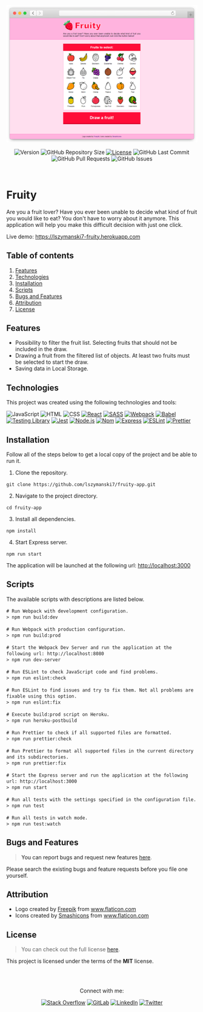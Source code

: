 <!-- APPLICATION PREVIEW -->
<div align="center">
  
  ![Fruity Header](./docs/application.png)
  
</div>

<!-- SHIELDS -->
<div align="center">
  
  ![Version](https://img.shields.io/badge/version-1.0.0-blue?label=Version&labelColor=424242)
  ![GitHub Repository Size](https://img.shields.io/github/repo-size/lszymanski7/fruity-app?label=Size&labelColor=424242)
  [![License](https://img.shields.io/badge/License-MIT-yellow.svg?label=License&labelColor=424242)](https://opensource.org/licenses/MIT)
  ![GitHub Last Commit](https://img.shields.io/github/last-commit/lszymanski7/fruity-app?label=Last%20Commit&labelColor=424242)
  ![GitHub Pull Requests](https://img.shields.io/github/issues-pr/lszymanski7/fruity-app?label=Pull%20Requests&labelColor=424242)
  ![GitHub Issues](https://img.shields.io/github/issues/lszymanski7/fruity-app?label=Issues&labelColor=424242)
  
</div>

<br/>

<!-- FRUITY -->
# Fruity
Are you a fruit lover? Have you ever been unable to decide what kind of fruit you would like to eat? You don't have to worry about it anymore. This application will help you make this difficult decision with just one click.

Live demo: <a href="https://lszymanski7-fruity.herokuapp.com">https://lszymanski7-fruity.herokuapp.com<a/>

<!-- TABLE OF CONTENTS -->
## Table of contents
1. [Features](#features)
2. [Technologies](#technologies)
3. [Installation](#installation)
4. [Scripts](#scripts)
5. [Bugs and Features](#bugs-and-features)
6. [Attribution](#attribution)
7. [License](#license)

<!-- FEATURES -->
## Features
- Possibility to filter the fruit list. Selecting fruits that should not be included in the draw. 
- Drawing a fruit from the filtered list of objects. At least two fruits must be selected to start the draw.
- Saving data in Local Storage.

<!-- TECHNOLOGIES -->
## Technologies
This project was created using the following technologies and tools:

![JavaScript](https://img.shields.io/badge/JavaScript-424242?style=flat&logo=javascript&logoColor=F7DF1E)
![HTML](https://img.shields.io/badge/HTML-424242?style=flat&logo=html5&logoColor=E34F26)
![CSS](https://img.shields.io/badge/CSS-424242?style=flat&logo=css3&logoColor=1572B6)
[![React](https://img.shields.io/badge/React%20|%20v18.1.0-424242?style=flat&logo=react&logoColor=61DAFB)](https://reactjs.org)
[![SASS](https://img.shields.io/badge/SASS%20|%20v1.53.0-424242?style=flat&logo=SASS&logoColor=CC6699)](https://sass-lang.com)
[![Webpack](https://img.shields.io/badge/Webpack%20|%20v5.72.1-424242?style=flat&logo=webpack&logoColor=8DD6F9)](https://webpack.js.org)
[![Babel](https://img.shields.io/badge/Babel%20|%20v7.18.0-424242?style=flat&logo=babel&logoColor=F9DC3E)](https://babeljs.io)
[![Testing Library](https://img.shields.io/badge/Testing%20Library%20|%20v8.16.0-424242?style=flat&logo=testinglibrary&logoColor=E33332)](https://testing-library.com)
[![Jest](https://img.shields.io/badge/Jest%20|%20v28.1.2-424242?style=flat&logo=jest&logoColor=C21325)](https://jestjs.io)
[![Node.js](https://img.shields.io/badge/Node.js%20|%20v18.6.0-424242?style=flat&logo=node.js&logoColor=339933)](https://nodejs.org/en)
[![Npm](https://img.shields.io/badge/Npm%20|%20v8.15.0-424242?style=flat&logo=npm&logoColor=CB3837)](https://npmjs.com)
[![Express](https://img.shields.io/badge/Express%20%7C%20v4.18.1-424242?style=flat&logo=express&logoColor=FFFFFF)](https://expressjs.com)
[![ESLint](https://img.shields.io/badge/ESLint%20%7C%20v8.19.0-424242?style=flat&logo=eslint&logoColor=4B32C3)](https://eslint.org)
[![Prettier](https://img.shields.io/badge/Prettier%20%7C%20v2.7.1-424242?style=flat&logo=prettier&logoColor=F7B93E)](https://prettier.io)

<!-- INSTALLATION -->
## Installation
Follow all of the steps below to get a local copy of the project and be able to run it.

1. Clone the repository.
```
git clone https://github.com/lszymanski7/fruity-app.git
```
2. Navigate to the project directory.
```
cd fruity-app
```
3. Install all dependencies.
```
npm install
```
4. Start Express server.
```
npm run start
```

The application will be launched at the following url: <a href="http://localhost:3000">http://localhost:3000<a/>

<!-- SCRIPTS -->
## Scripts
The available scripts with descriptions are listed below.

```properties
# Run Webpack with development configuration.
> npm run build:dev

# Run Webpack with production configuration.
> npm run build:prod

# Start the Webpack Dev Server and run the application at the following url: http://localhost:8080
> npm run dev-server

# Run ESLint to check JavaScript code and find problems.
> npm run eslint:check

# Run ESLint to find issues and try to fix them. Not all problems are fixable using this option.
> npm run eslint:fix

# Execute build:prod script on Heroku.
> npm run heroku-postbuild

# Run Prettier to check if all supported files are formatted. 
> npm run prettier:check

# Run Prettier to format all supported files in the current directory and its subdirectories.
> npm run prettier:fix

# Start the Express server and run the application at the following url: http://localhost:3000
> npm run start

# Run all tests with the settings specified in the configuration file.
> npm run test

# Run all tests in watch mode.
> npm run test:watch
```
  
<!-- BUGS AND FEATURES -->
## Bugs and Features  
> You can report bugs and request new features [here](https://github.com/lszymanski7/fruity-app/issues). 
  
Please search the existing bugs and feature requests before you file one yourself.
  
<!-- ATTRIBUTION -->
## Attribution
- Logo created by <a href="https://flaticon.com/authors/freepik">Freepik</a> from <a href="https://flaticon.com">www.flaticon.com</a>
- Icons created by <a href="https://flaticon.com/authors/smashicons">Smashicons</a> from <a href="https://flaticon.com">www.flaticon.com</a>
  
<!-- LICENSE -->
## License
> You can check out the full license [here](https://github.com/lszymanski7/fruity-app/blob/main/LICENSE.md).
  
This project is licensed under the terms of the **MIT** license.
  
<br/>
 
<!-- LINKS -->
##
<div align="center">
  <p>Connect with me:</p>
  
  [![Stack Overflow](https://img.shields.io/badge/Stack%20Overflow-F58025?style=flat&logo=stackoverflow&logoColor=white)](https://stackoverflow.com/users/18706083)
  [![GitLab](https://img.shields.io/badge/GitLab-424242?style=flat&logo=gitlab)](https://gitlab.com/lszymanski7)
  [![LinkedIn](https://img.shields.io/badge/LinkedIn-0A66C2?style=flat&logo=linkedin)](https://linkedin.com/in/lszymanski7)
  [![Twitter](https://img.shields.io/twitter/follow/lszymanski7_?label=Twitter&style=social)](https://twitter.com/lszymanski7_)
  
</div>
